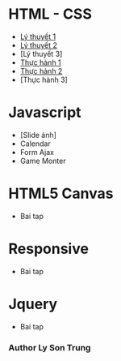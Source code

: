 # HTML - CSS
* [Lý thuyết 1](https://lysontrung.github.io/LyThuyet1/)
* [Lý thuyết 2](https://lysontrung.github.io/LyThuyet2/)
* [Lý thuyết 3]
* [Thực hành 1](https://lysontrung.github.io/ThucHanh1/)
* [Thực hành 2](https://lysontrung.github.io/ThucHanh2/)
* [Thực hành 3]

# Javascript
* [Slide ảnh]
* Calendar
* Form Ajax
* Game Monter

# HTML5 Canvas
* Bai tap 

# Responsive
* Bai tap 

# Jquery
* Bai tap

### Author Ly Son Trung

